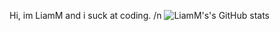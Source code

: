 Hi, im LiamM and i suck at coding.
/n
![LiamM's's GitHub stats](https://github-readme-stats.vercel.app/api?username=LiamM-MTCBs&show_icons=true&theme=radical)
